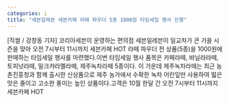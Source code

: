 ```yaml
---
categories: i
title: "세븐일레븐 세븐카페 라떼 파우더 5종 1000원 타임세일 행사 진행"
---
```

[직썰 / 강창동 기자] 코리아세븐이 운영하는 편의점 세븐일레븐이 일교차가 큰 가을 시즌을 맞아 오전 7시부터 11시까지 세븐카페 HOT 라떼 파우더 전 상품(5종)을 1000원에 판매하는 타임세일 행사를 마련했다.이번 타임세일 행사 품목은 카페라떼, 바닐라라떼, 토피넛라떼, 밀크캬라멜라떼, 제주녹차라떼 5종이다. 이 가운데 제주녹차라떼는 최근 농촌진흥청과 함께 출시한 신상품으로 제주 농가에서 수확한 녹차 어린잎만 사용하여 떫은 맛은 줄이고 고소한 풍미는 높인 상품이다.고객은 10월 한달 간 오전 7시부터 11시까지 세븐카페 HOT